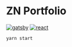 # ZN Portfolio

[![gatsby](https://img.shields.io/badge/Built%20with-Gatsby-blueviolet)](https://www.gatsbyjs.com/)
[![react](https://img.shields.io/badge/Written%20with-React-blue)](https://www.reactjs.org/)

`yarn start`
